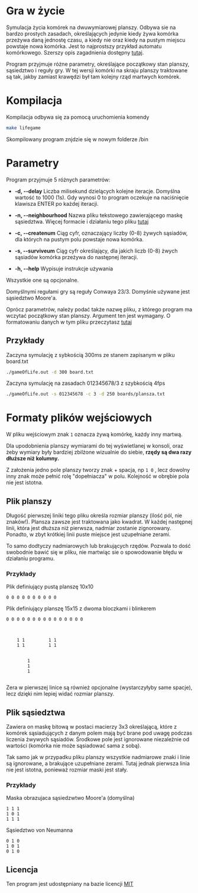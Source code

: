 # Gra w życie

Symulacja życia komórek na dwuwymiarowej planszy. Odbywa sie na bardzo prostych zasadach, określających jedynie kiedy żywa komórka przeżywa daną jednostę czasu, a kiedy nie oraz kiedy na pustym miejscu powstaje nowa komórka. Jest to najprostszy przykład automatu komórkowego.
Szerszy opis zagadnienia dostępny [tutaj](https://pl.wikipedia.org/wiki/Gra_w_%C5%BCycie).

Program przyjmuje różne parametry, określające początkowy stan planszy, sąsiedztwo i reguły gry.
W tej wersji komórki na skraju planszy traktowane są tak, jakby zamiast krawędzi był tam kolejny rząd martwych komórek.

# Kompilacja

Kompilacja odbywa się za pomocą uruchomienia komendy

```bash
make lifegame
```

Skompilowany program znjdzie się w nowym folderze /bin

# Parametry

Program przyjmuje 5 różnych parametrów:

-   **-d, --delay**
    Liczba milisekund dzielących kolejne iteracje. Domyślna wartość to 1000 (1s). Gdy wynosi 0 to program oczekuje na naciśnięcie klawisza ENTER po każdej iteracji.

-   **-n, --neighbourhood**
    Nazwa pliku tekstowego zawierającego maskę sąsiedztwa. Więcej formacie i działaniu tego pliku [tutaj](#plik-sąsiedztwa)
-   **-c, --createnum**
    Ciąg cyfr, oznaczający liczby (0-8) żywych sąsiadów, dla których na pustym polu powstaje nowa komórka.
-   **-s, --surviveum**
    Ciąg cyfr określający, dla jakich liczb (0-8) żwych sąsiadów komórka przeżywa do następnej iteracji.
-   **-h, --help**
    Wypisuje instrukcje używania

Wszystkie one są opcjonalne.

Domyślnymi regułami gry są reguły Conwaya 23/3. Domyśnie używane jest sąsiedztwo Moore'a.

Oprócz parametrów, należy podać także nazwę pliku, z którego program ma wczytać początkowy stan planszy. Argument ten jest wymagany. O formatowaniu danych w tym pliku przeczytasz [tutaj](#plik-planszy)

## Przykłady

Zaczyna symulację z sybkością 300ms ze stanem zapisanym w pliku board.txt

```bash
./gameOfLife.out -d 300 board.txt
```

Zaczyna symulację na zasadach 012345678/3 z szybkością 4fps

```bash
./gameOfLife.out -s 012345678 -c 3 -d 250 boards/plansza.txt
```

# Formaty plików wejściowych

W pliku wejściowym znak `1` oznacza żywą komórkę, każdy inny martwą.

Dla upodobnienia planszy wymiarami do tej wyświetlanej w konsoli, oraz żeby wymiary były bardziej zbilżone wizualnie do siebie, **rzędy są dwa razy dłuższe niż kolumny.**

Z założenia jedno pole planszy tworzy znak + spacja, np `1 0` , lecz dowolny inny znak może pełnić rolę "dopełniacza" w polu. Kolejność w obrębie pola nie jest istotna.

## Plik planszy

Długość pierwszej liniki tego pliku określa rozmiar planszy (ilość pól, nie znaków!).
Plansza zawsze jest traktowana jako kwadrat.
W każdej następnej linii, która jest dłuższa niż pierwsza, nadmiar zostanie zignorowany.
Ponadto, w zbyt krótkiej linii puste miejsce jest uzupełniane zerami.

To samo dodtyczy nadmiarowych lub brakujących rzędów.
Pozwala to dość swobodnie bawić się w pliku, nie martwiąc sie o spowodowanie błędu w działaniu programu.

### Przykłady

Plik definiujący pustą planszę 10x10

```
0 0 0 0 0 0 0 0 0 0
```

Plik definiujący planszę 15x15 z dwoma bloczkami i blinkerem

```
0 0 0 0 0 0 0 0 0 0 0 0 0 0 0



    1 1         1 1
    1 1         1 1


        1
        1
        1


```

Zera w pierwszej linice są również opcjonalne (wystarczyłyby same spacje), lecz dzięki nim lepiej widać rozmiar planszy.

## Plik sąsiedztwa

Zawiera on maskę bitową w postaci macierzy 3x3 określającą, które z komórek sąsiadujących z danym polem mają być brane pod uwagę podczas liczenia żwywych sąsiadów.
Środkowe pole jest ignorowane niezależnie od wartości (komórka nie może sąsiadować sama z sobą).

Tak samo jak w przypadku pliku planszy wszystkie nadmiarowe znaki i linie są ignorowane, a brakujące uzupełniane zerami.
Tutaj jednak pierwsza linia nie jest istotna, ponieważ rozmiar maski jest stały.

### Przykłady

Maska obrazujaca sąsiedzwtwo Moore'a (domyślna)

```
1 1 1
1 0 1
1 1 1
```

Sąsiedztwo von Neumanna

```
0 1 0
1 0 1
0 1 0
```

## Licencja

Ten program jest udostępniany na bazie licencji [MIT](./LICENSE)
